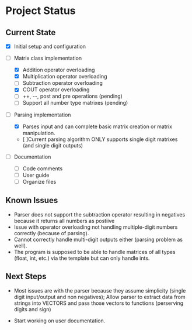 # Project Status

## Current State

- [x] Initial setup and configuration

- [ ] Matrix class implementation
    - [x] Addition operator overloading
    - [x] Multiplication operator overloading
    - [ ] Subtraction operator overloading
    - [x] COUT operator overloading
    - [ ] ++, --, post and pre operations (pending)
    - [ ] Support all number type matrixes (pending)

- [ ] Parsing implementation
    - [x] Parses input and can complete basic matrix creation or matrix manipulation.
    - [ ]Current parsing algorithm ONLY supports single digit matrixes (and single digit outputs)

- [ ] Documentation
    - [ ] Code comments
    - [ ] User guide
    - [ ] Organize files

## Known Issues

- Parser does not support the subtraction operator resulting in negatives because it returns all numbers as postiive
- Issue with operator overloading not handling multiple-digit numbers correctly (because of parsing).
- Cannot correctly handle multi-digit outputs either (parsing problem as well).
- The program is supposed to be able to handle matrices of all types (float, int, etc.) via the template but can only handle ints.

## Next Steps

- Most issues are with the parser because they assume simplicity (single digit input/output and non negatives);
  Allow parser to extract data from strings into VECTORS and pass those vectors to functions (perserving digits and sign)
  
- Start working on user documentation.

